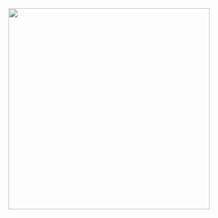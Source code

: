 <img src="https://videos.openai.com/vg-assets/assets%2Ftask_01k0py1yzzfag9rgvyjjw8qpyc%2F1753116476_img_0.webp?st=2025-07-22T08%3A27%3A23Z&se=2025-07-28T09%3A27%3A23Z&sks=b&skt=2025-07-22T08%3A27%3A23Z&ske=2025-07-28T09%3A27%3A23Z&sktid=a48cca56-e6da-484e-a814-9c849652bcb3&skoid=8ebb0df1-a278-4e2e-9c20-f2d373479b3a&skv=2019-02-02&sv=2018-11-09&sr=b&sp=r&spr=https%2Chttp&sig=XP6moaZxsQEwl1xCeIecjnhaud1Or%2BHePOIpHzWCX3o%3D&az=oaivgprodscus" width="400px" align="right">


